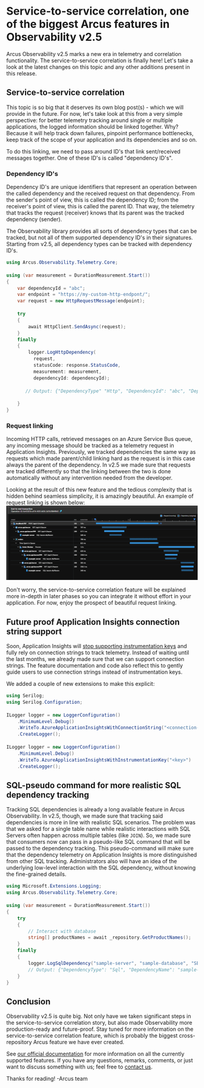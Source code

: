 # Service-to-service correlation, one of the biggest Arcus features in Observability v2.5
Arcus Observability v2.5 marks a new era in telemetry and correlation functionality. The service-to-service correlation is finally here! Let's take a look at the latest changes on this topic and any other additions present in this release.

## Service-to-service correlation
This topic is so big that it deserves its own blog post(s) - which we will provide in the future. For now, let's take look at this from a very simple perspective: for better telemetry tracking around single or multiple applications, the logged information should be linked together. Why? Because it will help track down failures, pinpoint performance bottlenecks, keep track of the scope of your application and its dependencies and so on.

To do this linking, we need to pass around ID's that link sent/received messages together. One of these ID's is called "dependency ID's".

### Dependency ID's
Dependency ID's are unique identifiers that represent an operation between the called dependency and the received request on that dependency. From the sender's point of view, this is called the dependency ID; from the receiver's point of view, this is called the parent ID. That way, the telemetry that tracks the request (receiver) knows that its parent was the tracked dependency (sender).

The Observability library provides all sorts of dependency types that can be tracked, but not all of them supported dependency ID's in their signatures. Starting from v2.5, all dependency types can be tracked with dependency ID's.

```csharp
using Arcus.Observability.Telemetry.Core;

using (var measurement = DurationMeasurement.Start())
{
    var dependencyId = "abc";
    var endpoint = "https://my-custom-http-endpont/";
    var request = new HttpRequestMessage(endpoint);

    try
    {
        await HttpClient.SendAsync(request);
    }
    finally
    {
        logger.LogHttpDependency(
          request, 
          statusCode: response.StatusCode, 
          measurement: measurement,
          dependencyId: dependencyId);

       // Output: {"DependencyType" "Http", "DependencyId": "abc", "DependencyName": "POST /r/ujxglouj", "TargetName": "requestbin.net", "ResultCode": 200, "Duration": "00:00:00.2521801", "StartTime": "03/23/2020 09:56:31 +00:00", "IsSuccessful": true, "Context": {}}

    }
}
```

### Request linking
Incoming HTTP calls, retrieved messages on an Azure Service Bus queue, any incoming message should be tracked as a telemetry request in Application Insights. Previously, we tracked dependencies the same way as requests which made parent/child linking hard as the request is in this case always the parent of the dependency. In v2.5 we made sure that requests are tracked differently so that the linking between the two is done automatically without any intervention needed from the developer.

Looking at the result of this new feature and the tedious complexity that is hidden behind seamless simplicity, it is amazingly beautiful. An example of request linking is shown below:
![Request linking](img/request-linking.png)

Don't worry, the service-to-service correlation feature will be explained more in-depth in later phases so you can integrate it without effort in your application. For now, enjoy the prospect of beautiful request linking. 

## Future proof Application Insights connection string support
Soon, Application Insights will [stop supporting instrumentation keys](https://azure.microsoft.com/en-us/updates/technical-support-for-instrumentation-key-based-global-ingestion-in-application-insights-will-end-on-31-march-2025/) and fully rely on connection strings to track telemetry. Instead of waiting until the last months, we already made sure that we can support connection strings. The feature documentation and code also reflect this to gently guide users to use connection strings instead of instrumentation keys.

We added a couple of new extensions to make this explicit:
```csharp
using Serilog;
using Serilog.Configuration;

ILogger logger = new LoggerConfiguration()
    .MinimumLevel.Debug()
    .WriteTo.AzureApplicationInsightsWithConnectionString("<connection-string>")
    .CreateLogger();

ILogger logger = new LoggerConfiguration()
    .MinimumLevel.Debug()
    .WriteTo.AzureApplicationInsightsWithInstrumentationKey("<key>")
    .CreateLogger();
```

## SQL-pseudo command for more realistic SQL dependency tracking
Tracking SQL dependencies is already a long available feature in Arcus Observability. In v2.5, though, we made sure that tracking said dependencies is more in line with realistic SQL scenarios. The problem was that we asked for a single table name while realistic interactions with SQL Servers often happen across multiple tables (like `JOIN`). So, we made sure that consumers now can pass in a pseudo-like SQL command that will be passed to the dependency tracking. This pseudo-command will make sure that the dependency telemetry on Application Insights is more distinguished from other SQL tracking. Administrators also will have an idea of the underlying low-level interaction with the SQL dependency, without knowing the fine-grained details.

```csharp
using Microsoft.Extensions.Logging;
using Arcus.Observability.Telemetry.Core;

using (var measurement = DurationMeasurement.Start())
{
    try
    {
        // Interact with database
        string[] productNames = await _repository.GetProductNames();
    }
    finally
    {
        logger.LogSqlDependency("sample-server", "sample-database", "SELECT Name FROM Products", isSuccessful: true, startTime: startTime, duration: durationMeasurement.Elapsed);
        // Output: {"DependencyType": "Sql", "DependencyName": "sample-database", "DependencyData": "SELECT Name FROM Products", "TargetName": "sample-server", "Duration": "00:00:01.2396312", "StartTime": "03/23/2020 09:32:02 +00:00", "IsSuccessful": true, "Context": {}}
    }
}
```

## Conclusion
Observability v2.5 is quite big. Not only have we taken significant steps in the service-to-service correlation story, but also made Observability more production-ready and future-proof. Stay tuned for more information on the service-to-service correlation feature, which is probably the biggest cross-repository Arcus feature we have ever created.

See [our official documentation](https://observability.arcus-azure.net/) for more information on all the currently supported features.
If you have any questions, remarks, comments, or just want to discuss something with us; feel free to [contact us](https://github.com/arcus-azure/arcus.observability/issues/new/choose).

Thanks for reading!
-Arcus team